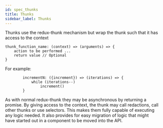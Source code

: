 ```yaml
---
id: spec_thunks
title: Thunks
sidebar_label: Thunks
---
```

Thunks use the redux-thunk mechanism but wrap the thunk such that it has access to the context
```
thunk_function_name: (context) => (arguments) => {
    action to be performed ...
    return value // Optional
}
```
For example:
```
        incrementN: ({increment}) => (iterations) => {
            while (iterations--)
                increment()
        }
```
As with normal redux-thunk they may be asynchronous by returning a promise.  By giving access to the context, the thunk may call redactions, call other thunks or use selectors.  This makes them fully capable of executing any logic needed.  It also provides for easy migration of logic that might have started out in a component to be moved into the API.
